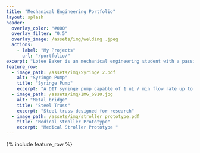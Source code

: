 ```yaml
---
title: "Mechanical Engineering Portfolio"
layout: splash
header:
  overlay_color: "#000"
  overlay_filter: "0.5"
  overlay_image: /assets/img/welding .jpeg
  actions:
    - label: "My Projects"
      url: "/portfolio/"
excerpt: "Lotee Baker is an mechanical engineering student with a passion for entertainment engineering."
feature_row:
  - image_path: /assets/img/Syringe 2.pdf
    alt: "Syringe Pump"
    title: "Syringe Pump"
    excerpt: "A DIT syringe pump capable of 1 uL / min flow rate up to 10 mL/min"
  - image_path: /assets/img/IMG_6910.jpg
    alt: "Metal bridge"
    title: "Steel Truss"
    excerpt: "Steel truss designed for research"
  - image_path: /assets/img/stroller prototype.pdf
    title: "Medical Stroller Prototype"
    excerpt: "Medical Stroller Prototype "
---
```


{% include feature_row %}
 

